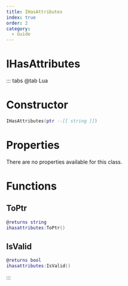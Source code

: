 ```yaml
---
title: IHasAttributes
index: true
order: 2
category:
  - Guide
---
```


# IHasAttributes

::: tabs
@tab Lua
# Constructor
```lua
IHasAttributes(ptr --[[ string ]])
```
# Properties
There are no properties available for this class.
# Functions
## ToPtr
```lua
@returns string
ihasattributes:ToPtr()
```
## IsValid
```lua
@returns bool
ihasattributes:IsValid()
```

:::